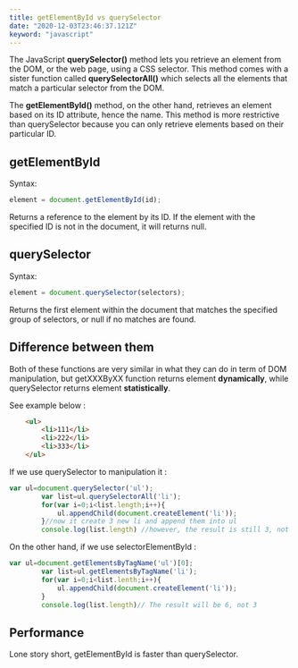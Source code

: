 ```yaml
---
title: getElementById vs querySelector
date: "2020-12-03T23:46:37.121Z"
keyword: "javascript"
---
```


The JavaScript **querySelector()** method lets you retrieve an element from the DOM, or the web page, using a CSS selector. This method comes with a sister function called **querySelectorAll()** which selects all the elements that match a particular selector from the DOM.

The **getElementById()** method, on the other hand, retrieves an element based on its ID attribute, hence the name. This method is more restrictive than querySelector because you can only retrieve elements based on their particular ID.

## getElementById
Syntax:
```js
element = document.getElementById(id);
```
Returns a reference to the element by its ID. If the element with the specified ID is not in the document, it will returns null.

## querySelector
Syntax:
```js
element = document.querySelector(selectors);
```
Returns the first element within the document that matches the specified group of selectors, or null if no matches are found.

## Difference between them
Both of these functions are very similar in what they can do in term of DOM manipulation, but getXXXByXX function returns element **dynamically**, while querySelector returns element **statistically**.

See example below :

```html
    <ul>
        <li>111</li>
        <li>222</li>
        <li>333</li>
    </ul>
```
If we use querySelector to manipulation it :
```js
var ul=document.querySelector('ul');
        var list=ul.querySelectorAll('li');
        for(var i=0;i<list.length;i++){
            ul.appendChild(document.createElement('li'));
        }//now it create 3 new li and append them into ul
        console.log(list.length) //however, the result is still 3, not 6
```
On the other hand, if we use selectorElementById :
```js
var ul=document.getElementsByTagName('ul')[0];
        var list=ul.getElementsByTagName('li');
        for(var i=0;i<list.lenth;i++){
            ul.appendChild(document.createElement('li'));
        }   
        console.log(list.length)// The result will be 6, not 3
```
## Performance
Lone story short, getElementById is faster than querySelector.